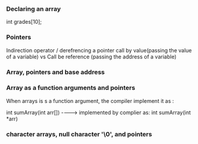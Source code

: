### Declaring an array ###

int grades[10];

### Pointers ###

Indirection operator / derefrencing a pointer
call by value(passing the value of a variable) vs Call be reference (passing the address of a variable)

### Array, pointers and base address ###


### Array as a function arguments and pointers ###

When arrays is s a function argument, the compiler implement it as :  

int sumArray(int arr[]) ----> implemented by complier as: int sumArray(int *arr)


### character arrays, null character '\0', and pointers ###